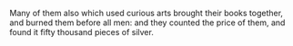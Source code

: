 Many of them also which used curious arts brought their books together, and burned them before all men: and they counted the price of them, and found it fifty thousand pieces of silver.
